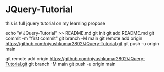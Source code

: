 # JQuery-Tutorial
this is full jquery tutorial on my learning propose


echo "# JQuery-Tutorial" >> README.md
git init
git add README.md
git commit -m "first commit"
git branch -M main
git remote add origin https://github.com/piyushkumar2802/JQuery-Tutorial.git
git push -u origin main

git remote add origin https://github.com/piyushkumar2802/JQuery-Tutorial.git
git branch -M main
git push -u origin main

